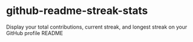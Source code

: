 # github-readme-streak-stats
 Display your total contributions, current streak, and longest streak on your GitHub profile README
